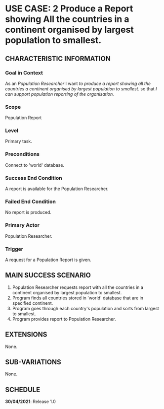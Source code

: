 # USE CASE: 2 Produce a Report showing All the countries in a continent organised by largest population to smallest.

## CHARACTERISTIC INFORMATION

### Goal in Context

As an *Population  Researcher* I want *to produce a report showing all the countries a continent organised by largest population to smallest.* so that *I can support population reporting of the organisation.*

### Scope

Population Report

### Level

Primary task.

### Preconditions

Connect to 'world' database.

### Success End Condition

A report is available for the Population Researcher.

### Failed End Condition

No report is produced.

### Primary Actor

Population Researcher.

### Trigger

A request for a Population Report is given.

## MAIN SUCCESS SCENARIO

1. Population Researcher requests report with all the countries in a continent organised by largest population to smallest.
2. Program finds all countries stored in 'world' database that are in specified continent.
3. Program goes through each country's population and sorts from largest to smallest.
4. Program provides report to Population Researcher.

## EXTENSIONS

None.

## SUB-VARIATIONS

None.

## SCHEDULE

**30/04/2021**: Release 1.0